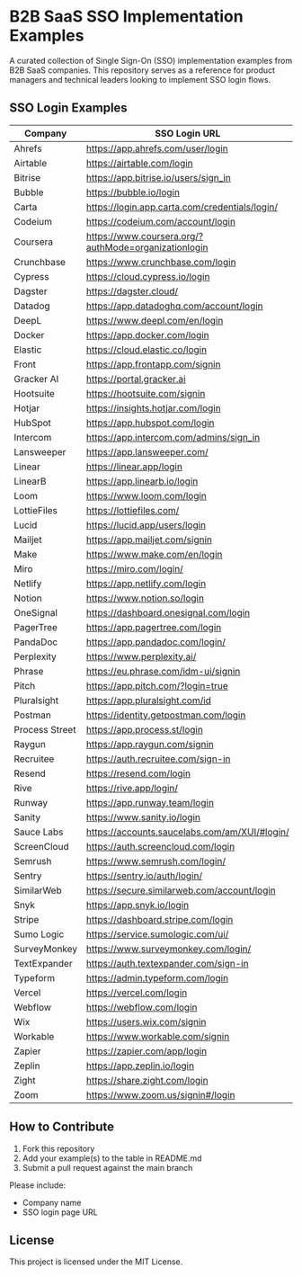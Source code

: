 # B2B SaaS SSO Implementation Examples

A curated collection of Single Sign-On (SSO) implementation examples from B2B SaaS companies. This repository serves as a reference for product managers and technical leaders looking to implement SSO login flows.

## SSO Login Examples

| Company | SSO Login URL |
|---------|---------------|
| Ahrefs | https://app.ahrefs.com/user/login |
| Airtable | https://airtable.com/login |
| Bitrise | https://app.bitrise.io/users/sign_in |
| Bubble | https://bubble.io/login |
| Carta | https://login.app.carta.com/credentials/login/ |
| Codeium | https://codeium.com/account/login |
| Coursera | https://www.coursera.org/?authMode=organizationlogin |
| Crunchbase | https://www.crunchbase.com/login |
| Cypress | https://cloud.cypress.io/login |
| Dagster | https://dagster.cloud/ |
| Datadog | https://app.datadoghq.com/account/login |
| DeepL | https://www.deepl.com/en/login |
| Docker | https://app.docker.com/login |
| Elastic | https://cloud.elastic.co/login |
| Front | https://app.frontapp.com/signin |
| Gracker AI | https://portal.gracker.ai |
| Hootsuite | https://hootsuite.com/signin |
| Hotjar | https://insights.hotjar.com/login |
| HubSpot | https://app.hubspot.com/login |
| Intercom | https://app.intercom.com/admins/sign_in |
| Lansweeper | https://app.lansweeper.com/ |
| Linear | https://linear.app/login |
| LinearB | https://app.linearb.io/login |
| Loom | https://www.loom.com/login |
| LottieFiles | https://lottiefiles.com/ |
| Lucid | https://lucid.app/users/login |
| Mailjet | https://app.mailjet.com/signin |
| Make | https://www.make.com/en/login |
| Miro | https://miro.com/login/ |
| Netlify | https://app.netlify.com/login |
| Notion | https://www.notion.so/login |
| OneSignal | https://dashboard.onesignal.com/login |
| PagerTree | https://app.pagertree.com/login |
| PandaDoc | https://app.pandadoc.com/login/ |
| Perplexity | https://www.perplexity.ai/ |
| Phrase | https://eu.phrase.com/idm-ui/signin |
| Pitch | https://app.pitch.com/?login=true |
| Pluralsight | https://app.pluralsight.com/id |
| Postman | https://identity.getpostman.com/login |
| Process Street | https://app.process.st/login |
| Raygun | https://app.raygun.com/signin |
| Recruitee | https://auth.recruitee.com/sign-in |
| Resend | https://resend.com/login |
| Rive | https://rive.app/login/ |
| Runway | https://app.runway.team/login |
| Sanity | https://www.sanity.io/login |
| Sauce Labs | https://accounts.saucelabs.com/am/XUI/#login/ |
| ScreenCloud | https://auth.screencloud.com/login |
| Semrush | https://www.semrush.com/login/ |
| Sentry | https://sentry.io/auth/login/ |
| SimilarWeb | https://secure.similarweb.com/account/login |
| Snyk | https://app.snyk.io/login |
| Stripe | https://dashboard.stripe.com/login |
| Sumo Logic | https://service.sumologic.com/ui/ |
| SurveyMonkey | https://www.surveymonkey.com/login/ |
| TextExpander | https://auth.textexpander.com/sign-in |
| Typeform | https://admin.typeform.com/login |
| Vercel | https://vercel.com/login |
| Webflow | https://webflow.com/login |
| Wix | https://users.wix.com/signin |
| Workable | https://www.workable.com/signin |
| Zapier | https://zapier.com/app/login |
| Zeplin | https://app.zeplin.io/login |
| Zight | https://share.zight.com/login |
| Zoom | https://www.zoom.us/signin#/login |

## How to Contribute

1. Fork this repository
2. Add your example(s) to the table in README.md
3. Submit a pull request against the main branch

Please include:
- Company name
- SSO login page URL

## License

This project is licensed under the MIT License.

